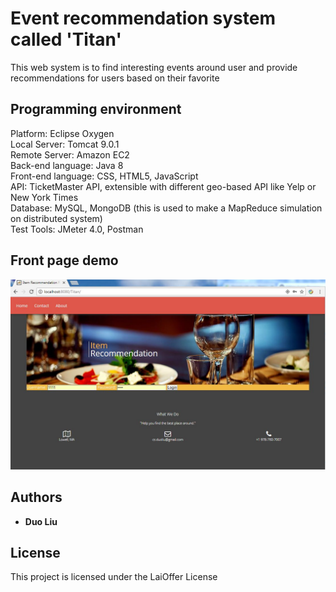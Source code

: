 # Event recommendation system called 'Titan'
This web system is to find interesting events around user and provide recommendations for users based on their favorite


## Programming environment
Platform: Eclipse Oxygen  
Local Server: Tomcat 9.0.1   
Remote Server: Amazon EC2  
Back-end language: Java 8  
Front-end language: CSS, HTML5, JavaScript    
API: TicketMaster API, extensible with different geo-based API like Yelp or New York Times    
Database: MySQL, MongoDB (this is used to make a MapReduce simulation on distributed system)  
Test Tools: JMeter 4.0, Postman  

## Front page demo  
![image](http://github.com/DuoL/Event_Recommendation_Java/blob/master/images/LoginPage.JPG)



## Authors

* **Duo Liu** 


## License

This project is licensed under the LaiOffer License 
